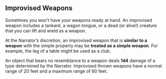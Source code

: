 ## Improvised Weapons

Sometimes you won’t have your weapons ready at hand. An improvised weapon includes a tankard, a wagon tongue, or a dead (or alive!) creature that you can lift and wield as a weapon.

At the Narrator’s discretion, an improvised weapon that is **similar to a weapon** with the simple property may be **treated as a simple weapon**. For example, the leg of a table might be used as a club. 

An object that bears no resemblance to a weapon deals **1d4** damage of a type determined by the Narrator. Improvised thrown weapons have a normal range of 20 feet and a maximum range of 60 feet. 


